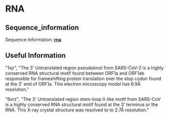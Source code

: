 # RNA
## Sequence_information
Sequence Information: [**rna**](https://github.com/thorn-lab/coronavirus_structural_task_force/blob/master/pdb/rna/sequence_information.txt)
## Useful Information
"1xjr", "The 3' Untranslated region pseudoknot from SARS-CoV-2 is a highly conserved RNA structural motif found between ORF1a and ORF1ab responsible for frameshifting protein translation over the stop codon found at the 3' end of ORF1a. This electron microscopy model has 6.9Å resolution."

"6xrz", "The 3' Untranslated region stem-loop II-like motif from SARS-CoV is a highly conserved  RNA structural motif found at the 3' terminus or the RNA. This X-ray crystal structure was resolved to to 2.7Å resolution."



